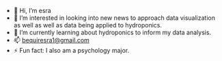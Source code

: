 - 👋 Hi, I’m esra
- 👀 I’m interested in looking into new news to approach data visualization as well as well as data being applied to hydroponics. 
- 🌱 I’m currently learning about hydroponics to inform my data analysis. 
- 📫 bequiresra1@gmail.com
- ⚡ Fun fact: I also am a psychology major. 

<!---
earthra/earthra is a ✨ special ✨ repository because its `README.md` (this file) appears on your GitHub profile.
You can click the Preview link to take a look at your changes.
--->
